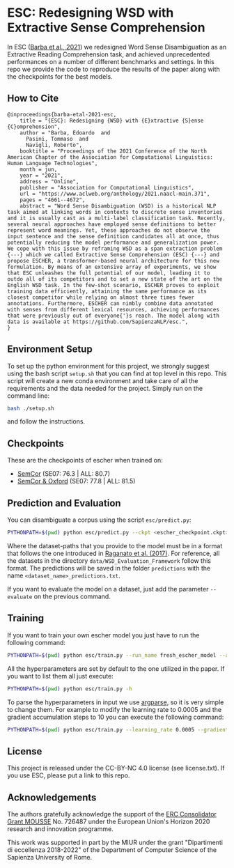 # ESC: Redesigning WSD with Extractive Sense Comprehension
In ESC ([Barba et al., 2021](https://www.aclweb.org/anthology/2021.naacl-main.371/)) we redesigned Word Sense 
Disambiguation as an Extractive Reading Comprehension task, and achieved unprecedented performances on a number of 
different benchmarks and settings. In this repo we provide the code to reproduce the results of the paper along with the
checkpoints for the best models.

## How to Cite
```
@inproceedings{barba-etal-2021-esc,
    title = "{ESC}: Redesigning {WSD} with {E}xtractive {S}ense {C}omprehension",
    author = "Barba, Edoardo  and
      Pasini, Tommaso  and
      Navigli, Roberto",
    booktitle = "Proceedings of the 2021 Conference of the North American Chapter of the Association for Computational Linguistics: Human Language Technologies",
    month = jun,
    year = "2021",
    address = "Online",
    publisher = "Association for Computational Linguistics",
    url = "https://www.aclweb.org/anthology/2021.naacl-main.371",
    pages = "4661--4672",
    abstract = "Word Sense Disambiguation (WSD) is a historical NLP task aimed at linking words in contexts to discrete sense inventories and it is usually cast as a multi-label classification task. Recently, several neural approaches have employed sense definitions to better represent word meanings. Yet, these approaches do not observe the input sentence and the sense definition candidates all at once, thus potentially reducing the model performance and generalization power. We cope with this issue by reframing WSD as a span extraction problem {---} which we called Extractive Sense Comprehension (ESC) {---} and propose ESCHER, a transformer-based neural architecture for this new formulation. By means of an extensive array of experiments, we show that ESC unleashes the full potential of our model, leading it to outdo all of its competitors and to set a new state of the art on the English WSD task. In the few-shot scenario, ESCHER proves to exploit training data efficiently, attaining the same performance as its closest competitor while relying on almost three times fewer annotations. Furthermore, ESCHER can nimbly combine data annotated with senses from different lexical resources, achieving performances that were previously out of everyone{'}s reach. The model along with data is available at https://github.com/SapienzaNLP/esc.",
}
```


## Environment Setup
To set up the python environment for this project, we strongly suggest using the bash script ```setup.sh``` that 
you can find at top level in this repo. This script will create a new conda environment and take care of all
the requirements and the data needed for the project. Simply run on the command line:
```bash
bash ./setup.sh
```
and follow the instructions.


## Checkpoints
These are the checkpoints of escher when trained on:
- [SemCor](https://drive.google.com/file/d/100jxjLIdmSzrMXXOWgrPz93EG0JBnkfr/view?usp=sharing) (SE07: 76.3 | ALL: 80.7)
- [SemCor & Oxford](https://drive.google.com/file/d/1r76QLRUzLGW2p-7cSeTi9Frs1yX_X2Cl/view?usp=sharing) (SE07: 77.8 | ALL: 81.5)

## Prediction and Evaluation
You can disambiguate a corpus using the script ```esc/predict.py```:
```bash
PYTHONPATH=$(pwd) python esc/predict.py --ckpt <escher_checkpoint.ckpt> --dataset-paths data/WSD_Evaluation_Framework/Evaluation_Datasets/semeval2007/semeval2007.data.xml --prediction-types probabilistic
```

Where the dataset-paths that you provide to the model must be in a format that follows the one introduced in [Raganato et al. (2017)](https://www.aclweb.org/anthology/E17-1010/).
For reference, all the datasets in the directory ```data/WSD_Evaluation_Framework``` follow this format.
The predictions will be saved in the folder ```predictions``` with the name ```<dataset_name>_predictions.txt```.

If you want to evaluate the model on a dataset, just add the parameter ```--evaluate``` on the previous command.

## Training
If you want to train your own escher model you just have to run the following command:
```bash
PYTHONPATH=$(pwd) python esc/train.py --run_name fresh_escher_model --add_glosses_noise --train_path data/WSD_Evaluation_Framework/Training_Corpora/SemCor/semcor.data.xml
```

All the hyperparameters are set by default to the one utilized in the paper. If you want to 
list them all just execute:
```bash
PYTHONPATH=$(pwd) python esc/train.py -h
```

To parse the hyperparameters in input we use [argparse](https://docs.python.org/3/library/argparse.html),
so it is very simple to change them. For example to modify the learning rate to 0.0005 and the gradient 
accumulation steps to 10 you can execute the following command:
```bash
PYTHONPATH=$(pwd) python esc/train.py --learning_rate 0.0005 --gradient_acc_steps 10 --run_name fresh_escher_model --add_glosses_noise --train_path data/WSD_Evaluation_Framework/Training_Corpora/SemCor/semcor.data.xml
```

## License
This project is released under the CC-BY-NC 4.0 license (see license.txt). If you use ESC, please put a link to this repo.

## Acknowledgements
The authors gratefully acknowledge the support of the [ERC Consolidator Grant MOUSSE](http://mousse-project.org) No. 726487 under the European Union's Horizon 2020 research and innovation programme.

This work was supported in part by the MIUR under the grant "Dipartimenti di eccellenza 2018-2022" of the Department of Computer Science of the Sapienza University of Rome.
